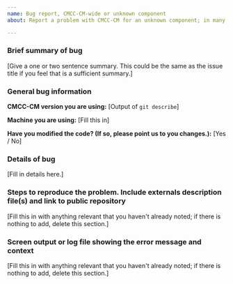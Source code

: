 ```yaml
---
name: Bug report, CMCC-CM-wide or unknown component
about: Report a problem with CMCC-CM for an unknown component; in many cases, one of the links below is more appropriate

---
```


### Brief summary of bug

[Give a one or two sentence summary. This could be the same as the issue title if you feel that is a sufficient summary.]

### General bug information

**CMCC-CM version you are using:** [Output of `git describe`]

**Machine you are using:** [Fill this in]

**Have you modified the code? (If so, please point us to you changes.):** [Yes / No]

### Details of bug

[Fill in details here.]

### Steps to reproduce the problem. Include externals description file(s) and link to public repository

[Fill this in with anything relevant that you haven't already noted; if there is nothing to add, delete this section.]

### Screen output or log file showing the error message and context

[Fill this in with anything relevant that you haven't already noted; if there is nothing to add, delete this section.]

